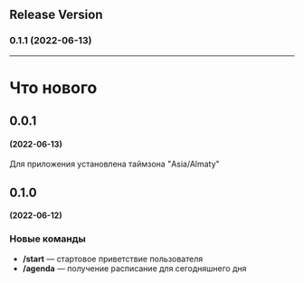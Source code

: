 ## Release Version
### 0.1.1 (2022-06-13)

---

# Что нового

## 0.0.1
#### (2022-06-13)
Для приложения установлена таймзона "Asia/Almaty"

## 0.1.0 
#### (2022-06-12)
### Новые команды
* **/start** — стартовое приветствие пользователя
* **/agenda** — получение расписание для сегодняшнего дня
